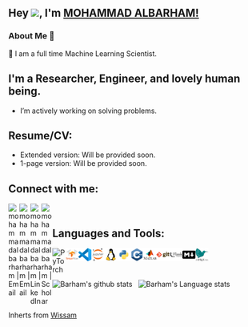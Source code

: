 ## Hey <img src="https://github.com/TheDudeThatCode/TheDudeThatCode/blob/master/Assets/Hi.gif" width="29px">, I'm [MOHAMMAD ALBARHAM!](https://mohammad-albarham.github.io/) 


### About Me 🚀
🌱 I am a full time Machine Learning Scientist.

## I'm a Researcher, Engineer, and lovely human being.

- I’m actively working on solving problems.

## Resume/CV:

- Extended version: Will be provided soon.
- 1-page version: Will be provided soon.


## Connect with me:

[<img align="left" alt="mohammadalbarham | Email" width="22px" src="https://icon-icons.com/downloadimage.php?id=115741&root=1827/PNG/128/&file=4288584andbusinessfinancepersonalportfolioprofileresume-115772_115741.png" />][Website]
[<img align="left" alt="mohammadalbarham | Email" width="22px" src="https://upload.wikimedia.org/wikipedia/commons/7/7e/Gmail_icon_%282020%29.svg" />][email]
[<img align="left" alt="mohammadalbarham | LinkedIn" width="22px" src="https://upload.wikimedia.org/wikipedia/commons/e/e9/Linkedin_icon.svg" />][linkedin]
[<img align="left" alt="mohammadalbarham | Scholar" width="22px" src="https://icon-icons.com/downloadimage.php?id=130918&root=2108/PNG/32/&file=google_scholar_icon_130918.png" />][scholar]

<br />

## Languages and Tools:

<img align="left" alt="PyTorch" width="26px" src="https://pytorch.org/assets/images/pytorch-logo.png" />
<img align="left" alt="Tensorflow" width="26px" src="https://raw.githubusercontent.com/github/explore/master/topics/tensorflow/tensorflow.png" />
<img align="left" alt="Visual Studio Code" width="26px" src="https://raw.githubusercontent.com/github/explore/master/topics/visual-studio-code/visual-studio-code.png" />
<img align="left" alt="Jupyter Notebook" width="26px" src="https://raw.githubusercontent.com/github/explore/master/topics/jupyter-notebook/jupyter-notebook.png" />
<img align="left" alt="Linux" width="26px" src="https://raw.githubusercontent.com/github/explore/master/topics/linux/linux.png" />
<img align="left" alt="Python" width="26px" src="https://raw.githubusercontent.com/github/explore/master/topics/python/python.png" />
<img align="left" alt="C++" width="26px" src="https://raw.githubusercontent.com/github/explore/master/topics/cpp/cpp.png" />
<img align="left" alt="Matlab" width="26px" src="https://raw.githubusercontent.com/github/explore/master/topics/matlab/matlab.png" />
<img align="left" alt="Git" width="26px" src="https://raw.githubusercontent.com/github/explore/master/topics/git/git.png" />
<img align="left" alt="Flask" width="26px" src="https://raw.githubusercontent.com/github/explore/master/topics/flask/flask.png" />
<img align="left" alt="Markdown" width="26px" src="https://raw.githubusercontent.com/github/explore/master/topics/markdown/markdown.png" />
<img align="left" alt="Latex" width="26px" src="https://raw.githubusercontent.com/github/explore/master/topics/latex/latex.png" />

<br />
<br />

##
[Website]: https://mohammad-albarham.github.io/
[email]: mailto:mohammedbrham98@gmail.com
[scholar]: https://scholar.google.com/citations?user=3znRUJoAAAAJ&hl=en
[linkedin]: https://www.linkedin.com/in/muhammad-al-barham

![Barham's github stats](https://github-readme-stats.vercel.app/api?username=mohammad-albarham&show_icons=true&hide_border=true)&nbsp;&nbsp;
![Barham's Language stats](https://github-readme-stats-eight-theta.vercel.app/api/top-langs/?username=mohammad-albarham&layout=compact&langs_count=8&hide_border=true)
<br />

<br/>


Inherts from [Wissam](https://github.com/WissamAntoun/WissamAntoun/blob/master/README.md?plain=1)
